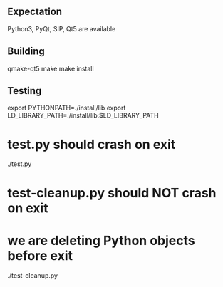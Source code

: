 Expectation
------------
Python3, PyQt, SIP, Qt5 are available

Building
---------
qmake-qt5
make
make install

Testing
--------
export PYTHONPATH=./install/lib
export LD_LIBRARY_PATH=./install/lib:$LD_LIBRARY_PATH

# test.py should crash on exit
./test.py

# test-cleanup.py should NOT crash on exit
# we are deleting Python objects before exit
./test-cleanup.py

